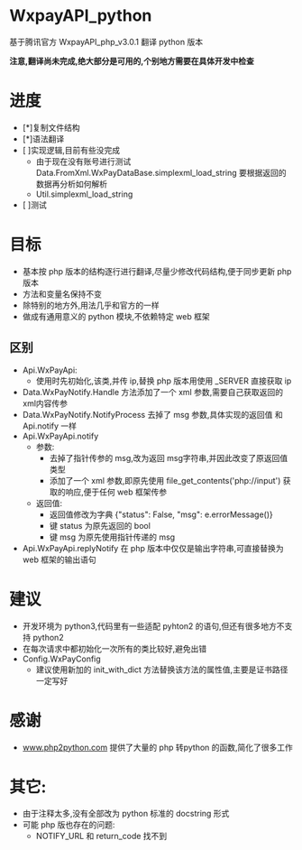 # WxpayAPI_python
基于腾讯官方 WxpayAPI_php_v3.0.1 翻译 python 版本

**注意,翻译尚未完成,绝大部分是可用的,个别地方需要在具体开发中检查** 

# 进度
* [*]复制文件结构
* [*]语法翻译
* [ ]实现逻辑,目前有些没完成
    * 由于现在没有账号进行测试 Data.FromXml.WxPayDataBase.simplexml_load_string 要根据返回的数据再分析如何解析
    * Util.simplexml_load_string
* [ ]测试    

# 目标
* 基本按 php 版本的结构逐行进行翻译,尽量少修改代码结构,便于同步更新 php 版本
* 方法和变量名保持不变
* 除特别的地方外,用法几乎和官方的一样
* 做成有通用意义的 python 模块,不依赖特定 web 框架

## 区别
* Api.WxPayApi:
    * 使用时先初始化,该类,并传 ip,替换 php 版本用使用 _SERVER 直接获取 ip
* Data.WxPayNotify.Handle 方法添加了一个 xml 参数,需要自己获取返回的xml内容传参
* Data.WxPayNotify.NotifyProcess 去掉了 msg 参数,具体实现的返回值 和 Api.notify 一样
* Api.WxPayApi.notify 
    * 参数:
        * 去掉了指针传参的 msg,改为返回 msg字符串,并因此改变了原返回值类型
        * 添加了一个 xml 参数,即原先使用 file_get_contents('php://input') 获取的响应,便于任何 web 框架传参
    * 返回值:
        * 返回值修改为字典 {"status": False, "msg": e.errorMessage()}
        * 键 status 为原先返回的 bool
        * 键 msg 为原先使用指针传递的 msg
* Api.WxPayApi.replyNotify 在 php 版本中仅仅是输出字符串,可直接替换为 web 框架的输出语句    
    
# 建议
* 开发环境为 python3,代码里有一些适配 pyhton2 的语句,但还有很多地方不支持 python2    
* 在每次请求中都初始化一次所有的类比较好,避免出错
* Config.WxPayConfig
    * 建议使用新加的 init_with_dict 方法替换该方法的属性值,主要是证书路径一定写好      

# 感谢
* www.php2python.com 提供了大量的 php 转python 的函数,简化了很多工作      

# 其它:
* 由于注释太多,没有全部改为 python 标准的 docstring 形式
* 可能 php 版也存在的问题:
    * NOTIFY_URL 和 return_code 找不到


